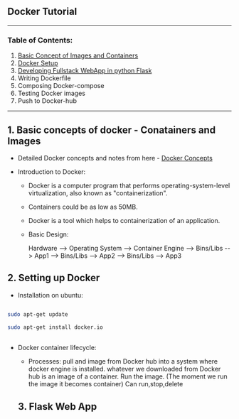 ## Docker Tutorial
**********
### Table of Contents:
1. [Basic Concept of Images and Containers](https://github.com/Tikam02/DevOps-Guide/blob/master/Docker/docker-concepts.md)
2. [Docker Setup](#2-setting-up-docker)
3. [Developing Fullstack WebApp in python Flask](3)
4. Writing Dockerfile
5. Composing Docker-compose
6. Testing Docker images
7. Push to Docker-hub


*****************

## 1. Basic concepts of docker - Conatainers and Images 

- Detailed Docker concepts and notes from here - [Docker Concepts](https://github.com/Tikam02/DevOps-Guide/blob/master/Docker/docker-concepts.md)

- Introduction to Docker:

	- Docker is a computer program that performs operating-system-level virtualization, also known as "containerization".
	- Containers could be as low as 50MB.
	- Docker is a tool which helps to containerization of an application.

	- Basic Design:

		Hardware --> Operating System --> Container Engine --> Bins/Libs --> App1
														   --> Bins/Libs --> App2
														   --> Bins/Libs --> App3



## 2. Setting up Docker


- Installation on ubuntu:

```bash

sudo apt-get update
		
sudo apt-get install docker.io 
 
 ```


- Docker container lifecycle:
  - Processes: pull and image from Docker hub into a system where docker engine is installed.
			whatever we downloaded from Docker hub is an image of a container.
			Run the image. (The moment we run the image it becomes container)
			Can run,stop,delete 
      

  
  ## 3. Flask Web App

